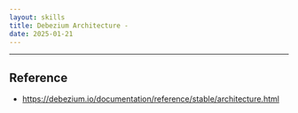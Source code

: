 ```yaml
---
layout: skills
title: Debezium Architecture - 
date: 2025-01-21
---
```









---




## Reference

- <https://debezium.io/documentation/reference/stable/architecture.html>
